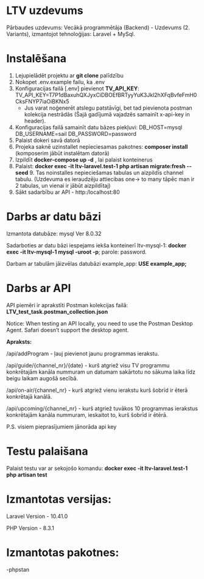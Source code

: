 # LTV uzdevums
Pārbaudes uzdevums: Vecākā programmētāja (Backend) - Uzdevums (2. Variants), izmantojot tehnoloģijas: Laravel + MySql.

# Instalēšana
1. Lejupielādēt projektu ar **git clone** palīdzību
2. Nokopet .env.example failu, ka .env
3. Konfiguracijas failā [.env] pievienot **TV_API_KEY**:
   TV_API_KEY=T7P1dBaxuhQXJyxCiDBOEfBRTyyYuK3Jkl2hXFqBvfeFmH0CksFNYP7iaOiBKNx5
      - Jus varat noģenerēt atslegu patstāvīgi, bet tad pievienota postman kolekcija nestrādās (Šajā gadījumā vajadzēs samainīt x-api-key in header).
4. Konfiguracijas failā samainīt datu bāzes piekļuvi:
      DB_HOST=mysql
      DB_USERNAME=sail
      DB_PASSWORD=password
5. Palaist dokeri savā datorā
6. Projeka saknē uzinstallet nepieciesamas pakotnes: **composer install** (komposerim jābūt instalētam datorā)
7. Izpildīt **docker-compose up -d** , lai palaist konteinerus 
8. Palaist: **docker exec -it ltv-laravel.test-1 php artisan migrate:fresh --seed**
   9. Tas noinstalles nepieciešamas tabulas un aizpildīs channel tabulu. (Uzdevuma es ieraudzēju attiecibas one-> to many tāpēc man ir 2 tabulas, un vienai ir jābūt aizpildītaj)
10. Sākt sadarbību ar API -  http:/localhost:80

# Darbs ar datu bāzi
Izmantota datubāze: mysql Ver 8.0.32

Sadarboties ar datu bāzi iespejams iekša konteinerī ltv-mysql-1:
**docker exec -it ltv-mysql-1 mysql -uroot -p**;  parole: password.

Darbam ar tabulām jāizvēlas datubāzi example_app: **USE example_app;**

# Darbs ar API
API piemēri ir aprakstīti Postman kolekcijas failā: **LTV_test_task.postman_collection.json**

Notice: When testing an API locally, you need to use the Postman Desktop Agent. Safari doesn’t support the desktop agent.

**Apraksts:** 

/api/addProgram - ļauj pievienot jaunu programmas ierakstu.

/api/guide/{channel_nr}/{date} - kurš atgriež visu TV programmu konkrētajām kanāla nummuram un datumam sakārtotu no sākuma laika līdz beigu laikam augošā secībā.

/api/on-air/{channel_nr} - kurš atgriež vienu ierakstu kurš šobrīd ir ēterā konkrētajā kanālā.

/api/upcoming/{channel_nr} - kurš atgriež tuvākos 10 programmas ierakstus konkrētajām kanāla nummuram, ieskaitot to, kurš šobrīd ir ētērā.

P.S. visiem pieprasījumiem jānorāda api key

# Testu palaišana
Palaist testu var ar sekojošo komandu: **docker exec -it ltv-laravel.test-1 php artisan test**

# Izmantotas versijas:
Laravel Version - 10.41.0

PHP Version - 8.3.1

# Izmantotas pakotnes:
-phpstan
